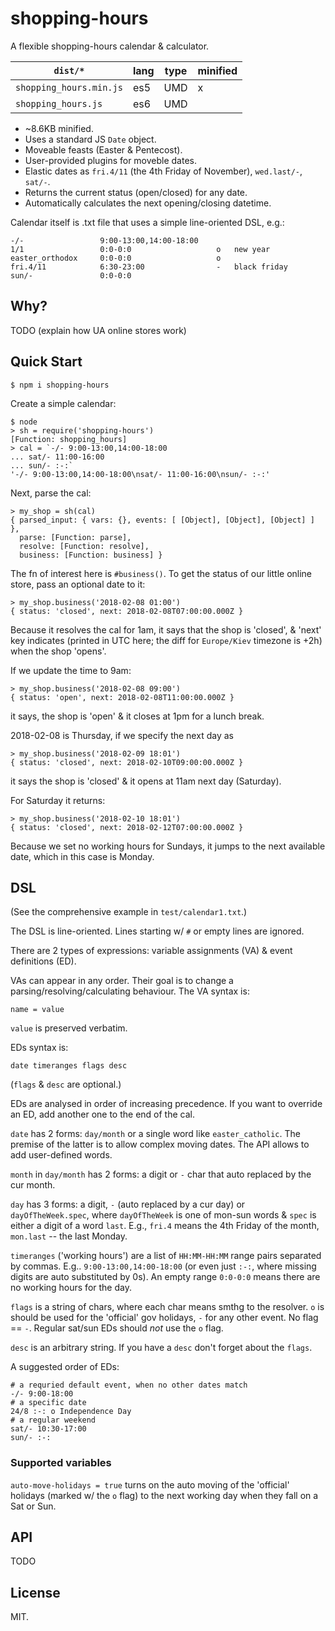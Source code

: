 # shopping-hours

A flexible shopping-hours calendar & calculator.

| `dist/*`                | lang  | type | minified |
|-------------------------| ----- | ---- | -------- |
| `shopping_hours.min.js` | es5   | UMD  | x        |
| `shopping_hours.js`     | es6   | UMD  |          |

* ~8.6KB minified.
* Uses a standard JS `Date` object.
* Moveable feasts (Easter & Pentecost).
* User-provided plugins for moveble dates.
* Elastic dates as `fri.4/11` (the 4th Friday of November),
  `wed.last/-`, `sat/-`.
* Returns the current status (open/closed) for any date.
* Automatically calculates the next opening/closing datetime.

Calendar itself is .txt file that uses a simple line-oriented DSL,
e.g.:

~~~
-/-                 9:00-13:00,14:00-18:00
1/1                 0:0-0:0                   o   new year
easter_orthodox     0:0-0:0                   o
fri.4/11            6:30-23:00                -   black friday
sun/-               0:0-0:0
~~~

## Why?

TODO (explain how UA online stores work)

## Quick Start

	$ npm i shopping-hours

Create a simple calendar:

~~~
$ node
> sh = require('shopping-hours')
[Function: shopping_hours]
> cal = `-/- 9:00-13:00,14:00-18:00
... sat/- 11:00-16:00
... sun/- :-:`
'-/- 9:00-13:00,14:00-18:00\nsat/- 11:00-16:00\nsun/- :-:'
~~~

Next, parse the cal:

~~~
> my_shop = sh(cal)
{ parsed_input: { vars: {}, events: [ [Object], [Object], [Object] ] },
  parse: [Function: parse],
  resolve: [Function: resolve],
  business: [Function: business] }
~~~

The fn of interest here is `#business()`. To get the status of our
little online store, pass an optional date to it:

~~~
> my_shop.business('2018-02-08 01:00')
{ status: 'closed', next: 2018-02-08T07:00:00.000Z }
~~~

Because it resolves the cal for 1am, it says that the shop is
'closed', & 'next' key indicates (printed in UTC here; the diff for
`Europe/Kiev` timezone is +2h) when the shop 'opens'.

If we update the time to 9am:

~~~
> my_shop.business('2018-02-08 09:00')
{ status: 'open', next: 2018-02-08T11:00:00.000Z }
~~~

it says, the shop is 'open' & it closes at 1pm for a lunch break.

2018-02-08 is Thursday, if we specify the next day as

~~~
> my_shop.business('2018-02-09 18:01')
{ status: 'closed', next: 2018-02-10T09:00:00.000Z }
~~~

it says the shop is 'closed' & it opens at 11am next day (Saturday).

For Saturday it returns:

~~~
> my_shop.business('2018-02-10 18:01')
{ status: 'closed', next: 2018-02-12T07:00:00.000Z }
~~~

Because we set no working hours for Sundays, it jumps to the next
available date, which in this case is Monday.

## DSL

(See the comprehensive example in `test/calendar1.txt`.)

The DSL is line-oriented. Lines starting w/ `#` or empty lines are
ignored.

There are 2 types of expressions: variable assignments (VA) & event
definitions (ED).

VAs can appear in any order. Their goal is to change a
parsing/resolving/calculating behaviour. The VA syntax is:

	name = value

`value` is preserved verbatim.

EDs syntax is:

	date timeranges flags desc

(`flags` & `desc` are optional.)

EDs are analysed in order of increasing precedence. If you want to
override an ED, add another one to the end of the cal.

`date` has 2 forms: `day/month` or a single word like
`easter_catholic`. The premise of the latter is to allow complex
moving dates. The API allows to add user-defined words.

`month` in `day/month` has 2 forms: a digit or `-` char that auto
replaced by the cur month.

`day` has 3 forms: a digit, `-` (auto replaced by a cur day) or
`dayOfTheWeek.spec`, where `dayOfTheWeek` is one of mon-sun words &
`spec` is either a digit of a word `last`. E.g., `fri.4` means the 4th
Friday of the month, `mon.last` -- the last Monday.

`timeranges` ('working hours') are a list of `HH:MM-HH:MM` range pairs
separated by commas. E.g.. `9:00-13:00,14:00-18:00` (or even just
`:-:`, where missing digits are auto substituted by 0s). An empty
range `0:0-0:0` means there are no working hours for the day.

`flags` is a string of chars, where each char means smthg to the
resolver. `o` is should be used for the 'official' gov holidays, `-`
for any other event. No flag == `-`. Regular sat/sun EDs should *not*
use the `o` flag.

`desc` is an arbitrary string. If you have a `desc` don't forget about
the `flags`.

A suggested order of EDs:

~~~
# a requried default event, when no other dates match
-/-	9:00-18:00
# a specific date
24/8 :-: o Independence Day
# a regular weekend
sat/- 10:30-17:00
sun/- :-:
~~~

### Supported variables

`auto-move-holidays = true` turns on the auto moving of the 'official'
holidays (marked w/ the `o` flag) to the next working day when they
fall on a Sat or Sun.

## API

TODO

## License

MIT.
